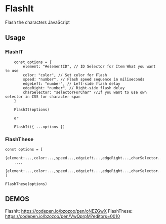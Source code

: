 # FlashIt
Flash the characters JavaScript

## Usage
### FlashIT
```
	const options = {
		element: "#elementID", // ID Selector for Item What you want to use
		color: "color", // Set color for Flash
		speed: "number", // Flash speed sequence in miliseconds
		edgeLeft: "number", // Left-side flash delay
		edgeRight: "number", // Right-side flash delay
		charSelector: "selectorForChar" //If you want to use own selector in CSS for character span
	}
	
	FlashIt(options)
	
	or 
	
	FlashIt({ ...options })

```
### FlashThese
```
const options = [
	{element:...,color:...,speed...,edgeLeft...,edgeRight...,charSelector...},
	...,
	{element:...,color:...,speed...,edgeLeft...,edgeRight...,charSelector...}
]

FlashThese(options)
```

## DEMOS
FlashIt: https://codepen.io/bzozoo/pen/oNEZGwX
FlashThese: https://codepen.io/bzozoo/pen/VwQprpM?editors=0010
